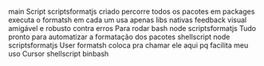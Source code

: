 main
 Script scriptsformatjs criado percorre todos os pacotes em packages executa o formatsh em cada um usa apenas libs nativas feedback visual amigável e robusto contra erros
Para rodar
bash
node scriptsformatjs
Tudo pronto para automatizar a formatação dos pacotes
shellscript
node scriptsformatjs
User
formatsh coloca pra chamar ele aqui pq facilita meu uso
Cursor
shellscript
binbash